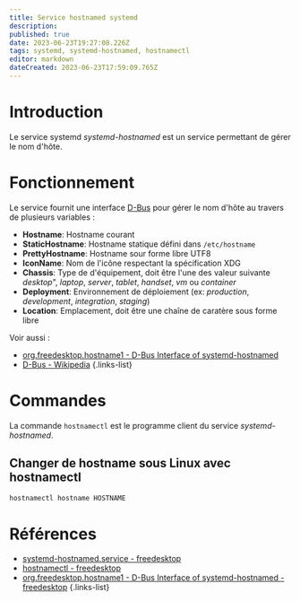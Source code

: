 ```yaml
---
title: Service hostnamed systemd
description: 
published: true
date: 2023-06-23T19:27:08.226Z
tags: systemd, systemd-hostnamed, hostnamectl
editor: markdown
dateCreated: 2023-06-23T17:59:09.765Z
---
```


# Introduction
Le service systemd *systemd-hostnamed* est un service permettant de gérer le nom d'hôte.

# Fonctionnement
Le service fournit une interface [D-Bus](https://en.wikipedia.org/wiki/D-Bus) pour gérer le nom d'hôte au travers de plusieurs variables :
- **Hostname**: Hostname courant 
- **StaticHostname**: Hostname statique défini dans `/etc/hostname`
- **PrettyHostname**: Hostname sour forme libre UTF8 
- **IconName**: Nom de l'icône respectant la spécification XDG
- **Chassis**: Type de d'équipement, doit être l'une des valeur suivante *desktop*", *laptop*, *server*, *tablet*, *handset*, *vm* ou *container*
- **Deployment**: Environnement de déploiement (ex: *production*, *development*, *integration*, *staging*)
- **Location**: Emplacement, doit être une chaîne de caratère sous forme libre 

Voir aussi :
- [org.freedesktop.hostname1 - D-Bus Interface of systemd-hostnamed](https://www.freedesktop.org/software/systemd/man/org.freedesktop.hostname1.html)
- [D-Bus - Wikipedia](https://en.wikipedia.org/wiki/D-Bus)
{.links-list}

# Commandes
La commande `hostnamectl` est le programme client du service *systemd-hostnamed*.

## Changer de hostname sous Linux avec hostnamectl
```bash
hostnamectl hostname HOSTNAME
```

# Références
- [systemd-hostnamed.service - freedesktop](https://www.freedesktop.org/software/systemd/man/systemd-hostnamed.service.html)
- [hostnamectl - freedesktop](https://www.freedesktop.org/software/systemd/man/hostnamectl.html)
- [org.freedesktop.hostname1 - D-Bus Interface of systemd-hostnamed - freedesktop](https://www.freedesktop.org/software/systemd/man/org.freedesktop.hostname1.html)
{.links-list}